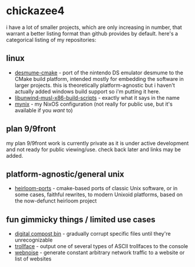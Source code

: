 # chickazee4

i have a lot of smaller projects, which are only increasing in number, that warrant a better listing format than github provides by default. here's a categorical listing of my repositories:

## linux

* [desmume-cmake](https://github.com/chickazee4/desmume-cmake) - port of the nintendo DS emulator desmume to the CMake build platform, intended mostly for embedding the software in larger projects. this is theoretically platform-agnostic but i haven't actually added windows build support so i'm putting it here.
* [libunwind-musl-x86-build-scripts](https://github.com/chickazee4/libunwind-musl-x86-build-scripts) - exactly what it says in the name
* [mynix](https://github.com/chickazee4/mynix) - my NixOS configuration (not really for public use, but it's available if you *want* to)

## plan 9/9front

my plan 9/9front work is currently private as it is under active development and not ready for public viewing/use. check back later and links may be added. 

## platform-agnostic/general unix

* [heirloom-ports](https://github.com/chickazee4/heirloom-ports) - cmake-based ports of classic Unix software, or in some cases, faithful rewrites, to modern Unixoid platforms, based on the now-defunct heirloom project

## fun gimmicky things / limited use cases

* [digital compost bin](https://github.com/chickazee4/digitalcompostbin) - gradually corrupt specific files until they're unrecognizable
* [trollface](https://github.com/chickazee4/trollface) - output one of several types of ASCII trollfaces to the console
* [webnoise](https://github.com/chickazee4/webnoise) - generate constant arbitrary network traffic to a website or list of websites
